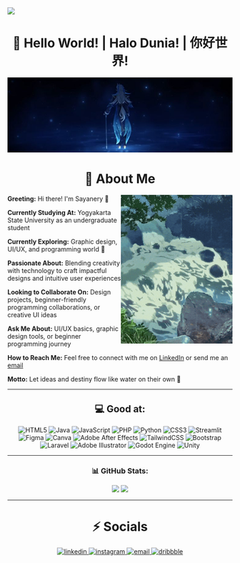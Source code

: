 <img src="https://github.com/user-attachments/assets/194028a6-a4aa-4cd1-a56f-b4d7e3da2eff"/>

<h1 align="center"> 🚀 Hello World!  |  Halo Dunia!  |  你好世界! </h1>

<div align="center">
  <img src="img/nopal2.jpg">
</div>

<!-- About Me kiri semua -->
<div align="left">

<h1 align = "center">  🌊 About Me</h1>

<img style="width:250px; height:auto;" align="right" src="img/wotahtiga.gif"/>

**Greeting:** Hi there! I'm Sayanery 👋  

**Currently Studying At:** Yogyakarta State University as an undergraduate student  

**Currently Exploring:** Graphic design, UI/UX, and programming world 🦾  

**Passionate About:** Blending creativity with technology to craft impactful designs and intuitive user experiences  

**Looking to Collaborate On:** Design projects, beginner-friendly programming collaborations, or creative UI ideas  

**Ask Me About:** UI/UX basics, graphic design tools, or beginner programming journey  

**How to Reach Me:** Feel free to connect with me on [LinkedIn](www.linkedin.com/in/anantafeiza) or send me an [email](mailto:feizaananta@gmail.com)  

**Motto:** Let ideas and destiny flow like water on their own 🌊  

</div>

---

<div align="center">
<h2>💻 Good at:</h2>

![HTML5](https://img.shields.io/badge/html5-%23E34F26.svg?style=for-the-badge&logo=html5&logoColor=white) ![Java](https://img.shields.io/badge/java-%23ED8B00.svg?style=for-the-badge&logo=openjdk&logoColor=white) ![JavaScript](https://img.shields.io/badge/javascript-%23323330.svg?style=for-the-badge&logo=javascript&logoColor=%23F7DF1E) ![PHP](https://img.shields.io/badge/php-%23777BB4.svg?style=for-the-badge&logo=php&logoColor=white) ![Python](https://img.shields.io/badge/python-3670A0?style=for-the-badge&logo=python&logoColor=ffdd54) ![CSS3](https://img.shields.io/badge/css3-%231572B6.svg?style=for-the-badge&logo=css3&logoColor=white) ![Streamlit](https://img.shields.io/badge/Streamlit-%23FE4B4B.svg?style=for-the-badge&logo=streamlit&logoColor=white) ![Figma](https://img.shields.io/badge/figma-%23F24E1E.svg?style=for-the-badge&logo=figma&logoColor=white) ![Canva](https://img.shields.io/badge/Canva-%2300C4CC.svg?style=for-the-badge&logo=Canva&logoColor=white) ![Adobe After Effects](https://img.shields.io/badge/Adobe%20After%20Effects-9999FF.svg?style=for-the-badge&logo=Adobe%20After%20Effects&logoColor=white) ![TailwindCSS](https://img.shields.io/badge/tailwindcss-%2338B2AC.svg?style=for-the-badge&logo=tailwind-css&logoColor=white) ![Bootstrap](https://img.shields.io/badge/bootstrap-%238511FA.svg?style=for-the-badge&logo=bootstrap&logoColor=white) ![Laravel](https://img.shields.io/badge/laravel-%23FF2D20.svg?style=for-the-badge&logo=laravel&logoColor=white) ![Adobe Illustrator](https://img.shields.io/badge/adobe%20illustrator-%23FF9A00.svg?style=for-the-badge&logo=adobe%20illustrator&logoColor=white) ![Godot Engine](https://img.shields.io/badge/GODOT-%23FFFFFF.svg?style=for-the-badge&logo=godot-engine) ![Unity](https://img.shields.io/badge/unity-%23000000.svg?style=for-the-badge&logo=unity&logoColor=white)

---

### 📊 GitHub Stats:
<div align="center">
  <img src="https://nirzak-streak-stats.vercel.app/?user=sayanery&theme=dark&hide_border=false" height="150"/>
  <img src="https://github-readme-stats.vercel.app/api/top-langs/?username=sayanery&theme=dark&hide_border=false&include_all_commits=false&count_private=false&layout=compact" height="150"/>
</div>

---

<h1 align="center">⚡ Socials</h1>

<div align="center">
  <!-- LinkedIn -->
  <a href="https://www.linkedin.com/in/anantafeiza" target="_blank">
    <img width="48" height="48" src="https://img.icons8.com/color/48/linkedin.png" alt="linkedin"/>
  </a>
  
  <!-- Instagram -->
  <a href="https://www.instagram.com/nrry.saya" target="_blank">
    <img width="48" height="48" src="https://img.icons8.com/color/48/instagram-new.png" alt="instagram"/>
  </a>
  
  <!-- Email -->
  <a href="mailto:feizaananta@gmail.com">
    <img width="48" height="48" src="https://img.icons8.com/color/48/gmail--v1.png" alt="email"/>
  </a>
  
  <!-- Dribbble -->
  <a href="https://dribbble.com/sayanery" target="_blank">
    <img width="48" height="48" src="https://img.icons8.com/color/48/dribbble.png" alt="dribbble"/>
  </a>

</div>


